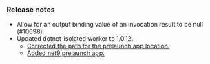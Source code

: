### Release notes

<!-- Please add your release notes in the following format:
- My change description (#PR)
-->
- Allow for an output binding value of an invocation result to be null (#10698)
- Updated dotnet-isolated worker to 1.0.12.
  - [Corrected the path for the prelaunch app location.](https://github.com/Azure/azure-functions-dotnet-worker/pull/2897)
  - [Added net9 prelaunch app.](https://github.com/Azure/azure-functions-dotnet-worker/pull/2898)
